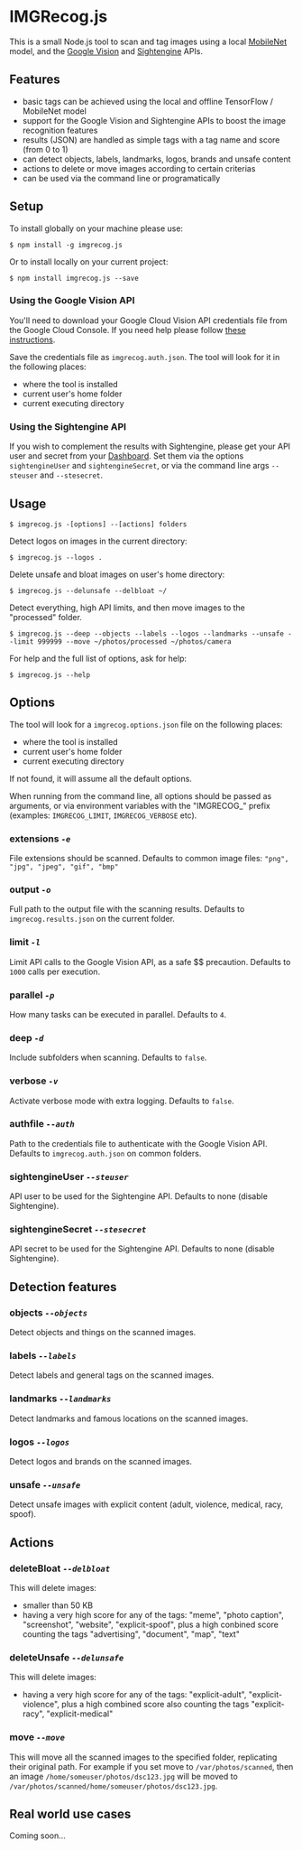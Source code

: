 # IMGRecog.js

This is a small Node.js tool to scan and tag images using a local [MobileNet](https://github.com/tensorflow/models/tree/master/research/slim/nets/mobilenet) model, and the [Google Vision](https://cloud.google.com/vision/docs) and [Sightengine](https://sightengine.com) APIs.

## Features

- basic tags can be achieved using the local and offline TensorFlow / MobileNet model
- support for the Google Vision and Sightengine APIs to boost the image recognition features
- results (JSON) are handled as simple tags with a tag name and score (from 0 to 1)
- can detect objects, labels, landmarks, logos, brands and unsafe content
- actions to delete or move images according to certain criterias
- can be used via the command line or programatically

## Setup

To install globally on your machine please use:

    $ npm install -g imgrecog.js

Or to install locally on your current project:

    $ npm install imgrecog.js --save

### Using the Google Vision API

You'll need to download your Google Cloud Vision API credentials file from the Google Cloud Console. If you need help please follow [these instructions](https://cloud.google.com/vision/docs/auth).

Save the credentials file as `imgrecog.auth.json`. The tool will look for it in the following places:

- where the tool is installed
- current user's home folder
- current executing directory

### Using the Sightengine API

If you wish to complement the results with Sightengine, please get your API user and secret from your [Dashboard](https://dashboard.sightengine.com/api-credentials). Set them via the options `sightengineUser` and `sightengineSecret`, or via the command line args `--steuser` and `--stesecret`.

## Usage

    $ imgrecog.js -[options] --[actions] folders

Detect logos on images in the current directory:

    $ imgrecog.js --logos .

Delete unsafe and bloat images on user's home directory:

    $ imgrecog.js --delunsafe --delbloat ~/

Detect everything, high API limits, and then move images to the "processed" folder.

    $ imgrecog.js --deep --objects --labels --logos --landmarks --unsafe --limit 999999 --move ~/photos/processed ~/photos/camera

For help and the full list of options, ask for help:

    $ imgrecog.js --help

## Options

The tool will look for a `imgrecog.options.json` file on the following places:

- where the tool is installed
- current user's home folder
- current executing directory

If not found, it will assume all the default options.

When running from the command line, all options should be passed as arguments, or via environment variables with the "IMGRECOG_" prefix (examples: `IMGRECOG_LIMIT`, `IMGRECOG_VERBOSE` etc).

### extensions *`-e`*

 File extensions should be scanned. Defaults to common image files: `"png", "jpg", "jpeg", "gif", "bmp"`

### output *`-o`*

Full path to the output file with the scanning results. Defaults to `imgrecog.results.json` on the current folder.

### limit *`-l`*

Limit API calls to the Google Vision API, as a safe $$ precaution. Defaults to `1000` calls per execution.

### parallel *`-p`*

How many tasks can be executed in parallel. Defaults to `4`.

### deep *`-d`*

Include subfolders when scanning. Defaults to `false`.

### verbose *`-v`*

Activate verbose mode with extra logging. Defaults to `false`.

### authfile *`--auth`*

 Path to the credentials file to authenticate with the Google Vision API. Defaults to `imgrecog.auth.json` on common folders.

### sightengineUser *`--steuser`*

 API user to be used for the Sightengine API. Defaults to none (disable Sightengine).

### sightengineSecret *`--stesecret`*

API secret to be used for the Sightengine API. Defaults to none (disable Sightengine).

## Detection features

### objects *`--objects`*

Detect objects and things on the scanned images.

### labels *`--labels`*

Detect labels and general tags on the scanned images.

### landmarks *`--landmarks`*

Detect landmarks and famous locations on the scanned images.

### logos *`--logos`*

Detect logos and brands on the scanned images.

### unsafe *`--unsafe`*

Detect unsafe images with explicit content (adult, violence, medical, racy, spoof).

## Actions

### deleteBloat *`--delbloat`*

This will delete images:

- smaller than 50 KB
- having a very high score for any of the tags: "meme", "photo caption", "screenshot", "website", "explicit-spoof", plus a high conbined score  counting the tags "advertising", "document", "map", "text"

### deleteUnsafe *`--delunsafe`*

This will delete images:

- having a very high score for any of the tags: "explicit-adult", "explicit-violence", plus a high combined score also counting the tags "explicit-racy", "explicit-medical"

### move *`--move`*

This will move all the scanned images to the specified folder, replicating their original path. For example if you set move to `/var/photos/scanned`, then an image `/home/someuser/photos/dsc123.jpg` will be moved to `/var/photos/scanned/home/someuser/photos/dsc123.jpg`.

## Real world use cases

Coming soon...
